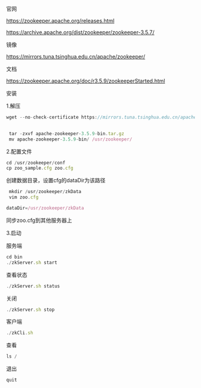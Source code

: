 官网

https://zookeeper.apache.org/releases.html

https://archive.apache.org/dist/zookeeper/zookeeper-3.5.7/

镜像

https://mirrors.tuna.tsinghua.edu.cn/apache/zookeeper/

文档

https://zookeeper.apache.org/doc/r3.5.9/zookeeperStarted.html



安装

1.解压

```javascript
wget --no-check-certificate https://mirrors.tuna.tsinghua.edu.cn/apache/zookeeper/zookeeper-3.5.9/apache-zookeeper-3.5.9-bin.tar.gz
 
```



```javascript
 tar -zxvf apache-zookeeper-3.5.9-bin.tar.gz
 mv apache-zookeeper-3.5.9-bin/ /usr/zookeeper/
```

2.配置文件

```javascript
cd /usr/zookeeper/conf
cp zoo_sample.cfg zoo.cfg
```

创建数据目录，设置cfg的dataDir为该路径

```javascript
 mkdir /usr/zookeeper/zkData
 vim zoo.cfg
```



```javascript
dataDir=/usr/zookeeper/zkData
```

同步zoo.cfg到其他服务器上



3.启动

服务端

```javascript
cd bin
./zkServer.sh start
```

查看状态

```javascript
./zkServer.sh status
```

关闭

```javascript
./zkServer.sh stop
```



客户端

```javascript
./zkCli.sh
```

 查看

```javascript
ls /
```

退出

```javascript
quit
```






